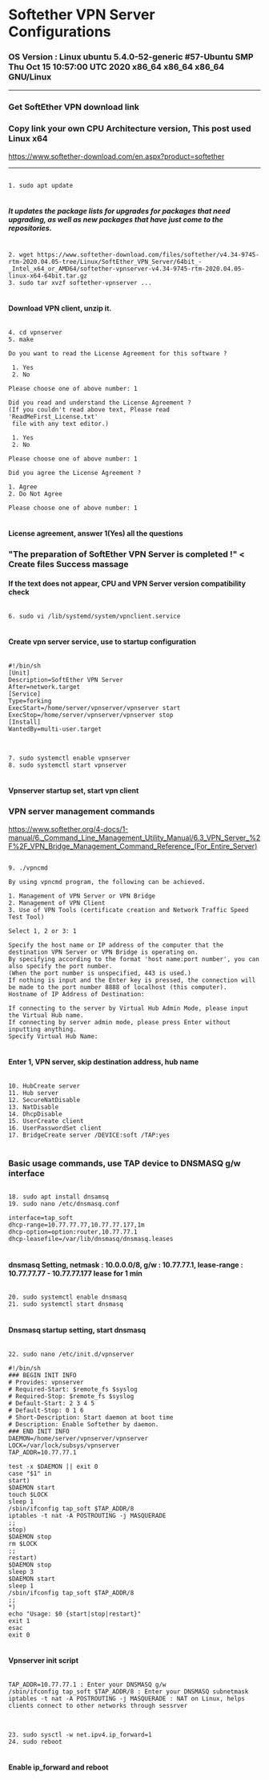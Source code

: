 Softether VPN Server Configurations
====================================
### OS Version : Linux ubuntu 5.4.0-52-generic #57-Ubuntu SMP Thu Oct 15 10:57:00 UTC 2020 x86_64 x86_64 x86_64 GNU/Linux
***
### Get SoftEther VPN download link
### Copy link your own CPU Architecture version, This post used Linux x64
<https://www.softether-download.com/en.aspx?product=softether>
***
<pre>
<code>
1. sudo apt update
</code>
</pre>
##### It updates the package lists for upgrades for packages that need upgrading, as well as new packages that have just come to the repositories.
<pre>
<code>
2. wget https://www.softether-download.com/files/softether/v4.34-9745-rtm-2020.04.05-tree/Linux/SoftEther_VPN_Server/64bit_-_Intel_x64_or_AMD64/softether-vpnserver-v4.34-9745-rtm-2020.04.05-linux-x64-64bit.tar.gz
3. sudo tar xvzf softether-vpnserver ...
</code>
</pre>
#### Download VPN client, unzip it.
<pre>
<code>
4. cd vpnserver
5. make

Do you want to read the License Agreement for this software ?

 1. Yes
 2. No

Please choose one of above number: 1

Did you read and understand the License Agreement ?
(If you couldn't read above text, Please read 'ReadMeFirst_License.txt'
 file with any text editor.)

 1. Yes
 2. No

Please choose one of above number: 1

Did you agree the License Agreement ?

1. Agree
2. Do Not Agree

Please choose one of above number: 1
</code>
</pre>
#### License agreement, answer 1(Yes) all the questions
### "The preparation of SoftEther VPN Server is completed !" < Create files Success massage
#### If the text does not appear, CPU and VPN Server version compatibility check
<pre>
<code>
6. sudo vi /lib/systemd/system/vpnclient.service
</code>
</pre>
#### Create vpn server service, use to startup configuration
<pre>
<code>
#!/bin/sh​
[Unit]​
Description=SoftEther VPN Server​
After=network.target​
[Service]​
Type=forking​
ExecStart=/home/server/vpnserver/vpnserver start​
ExecStop=/home/server/vpnserver/vpnserver stop​ 
[Install]​
WantedBy=multi-user.target
</code>
</pre>
<pre>
<code>
7. sudo systemctl enable vpnserver
8. sudo systemctl start vpnserver
</code>
</pre>
#### Vpnserver startup set, start vpn client

### VPN server management commands
<https://www.softether.org/4-docs/1-manual/6._Command_Line_Management_Utility_Manual/6.3_VPN_Server_%2F%2F_VPN_Bridge_Management_Command_Reference_(For_Entire_Server)>
<pre>
<code>
9. ./vpncmd

By using vpncmd program, the following can be achieved. 

1. Management of VPN Server or VPN Bridge 
2. Management of VPN Client
3. Use of VPN Tools (certificate creation and Network Traffic Speed Test Tool)

Select 1, 2 or 3: 1

Specify the host name or IP address of the computer that the destination VPN Server or VPN Bridge is operating on. 
By specifying according to the format 'host name:port number', you can also specify the port number. 
(When the port number is unspecified, 443 is used.)
If nothing is input and the Enter key is pressed, the connection will be made to the port number 8888 of localhost (this computer).
Hostname of IP Address of Destination: 

If connecting to the server by Virtual Hub Admin Mode, please input the Virtual Hub name. 
If connecting by server admin mode, please press Enter without inputting anything.
Specify Virtual Hub Name: 
</code>
</pre>
#### Enter 1, VPN server, skip destination address, hub name
<pre>
<code>
10. HubCreate server
11. Hub server
12. SecureNatDisable
13. NatDisable
14. DhcpDisable
15. UserCreate client
16. UserPasswordSet client
17. BridgeCreate server /DEVICE:soft /TAP:yes
</code>
</pre>
### Basic usage commands, use TAP device to DNSMASQ g/w interface
<pre>
<code>
18. sudo apt install dnsamsq
19. sudo nano /etc/dnsmasq.conf

interface=tap_soft
dhcp-range=10.77.77.77,10.77.77.177,1m
dhcp-option=option:router,10.77.77.1
dhcp-leasefile=/var/lib/dnsmasq/dnsmasq.leases
</code>
</pre>
#### dnsmasq Setting, netmask : 10.0.0.0/8, g/w : 10.77.77.1, lease-range : 10.77.77.77 - 10.77.77.177 lease for 1 min
<pre>
<code>
20. sudo systemctl enable dnsmasq
21. sudo systemctl start dnsmasq
</code>
</pre>
#### Dnsmasq startup setting, start dnsmasq
<pre>
<code>
22. sudo nano /etc/init.d/vpnserver

#!/bin/sh
### BEGIN INIT INFO
# Provides: vpnserver
# Required-Start: $remote_fs $syslog
# Required-Stop: $remote_fs $syslog
# Default-Start: 2 3 4 5
# Default-Stop: 0 1 6
# Short-Description: Start daemon at boot time
# Description: Enable Softether by daemon.
### END INIT INFO
DAEMON=/home/server/vpnserver/vpnserver 
LOCK=/var/lock/subsys/vpnserver
TAP_ADDR=10.77.77.1                     

test -x $DAEMON || exit 0
case "$1" in
start)
$DAEMON start
touch $LOCK
sleep 1
/sbin/ifconfig tap_soft $TAP_ADDR/8     
iptables -t nat -A POSTROUTING -j MASQUERADE
;;
stop)
$DAEMON stop
rm $LOCK
;;
restart)
$DAEMON stop
sleep 3
$DAEMON start
sleep 1
/sbin/ifconfig tap_soft $TAP_ADDR/8     
;;
*)
echo "Usage: $0 {start|stop|restart}"
exit 1
esac
exit 0
</code>
</pre>
#### Vpnserver init script
<pre>
<code>
TAP_ADDR=10.77.77.1 : Enter your DNSMASQ g/w
/sbin/ifconfig tap_soft $TAP_ADDR/8 : Enter your DNSMASQ subnetmask
iptables -t nat -A POSTROUTING -j MASQUERADE : NAT on Linux, helps clients connect to other networks through sessrver
</code>
</pre>
<pre>
<code>
23. sudo sysctl -w net.ipv4.ip_forward=1
24. sudo reboot
</code>
</pre>
#### Enable ip_forward and reboot
